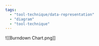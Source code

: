 ```yaml
---
tags:
  - "tool-technique/data-representation"
  - "diagram"
  - "tool-technique"
---
```

![[Burndown Chart.png]]